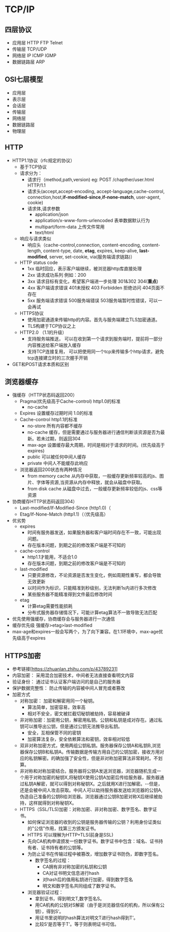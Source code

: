 # TCP/IP 
  ## 四层协议
  - 应用层 HTTP FTP Telnet
  - 传输层 TCP/UDP
  - 网络层 IP ICMP IGMP
  - 数据链路层 ARP

  ## OSI七层模型
  - 应用层
  - 表示层
  - 会话层
  - 传输层
  - 网络层
  - 数据链路层
  - 物理层

## HTTP
  - HTTP1.1协议（rfc规定的协议）
      - 基于TCP协议
      - 请求分为： 
        - 请求行（method,path,version) eg: POST /chapther/user.html HTTP/1.1
        - 请求头(accept,accept-encoding, accept-language,cache-control, connection,host,**if-modified-since**,**if-none-match**, user-agent, cookie)
        - 请求体,请求参数
          - application/json 
          - application/x-www-form-urlencoded 表单数据默认行为
          - multipart/form-data 上传文件常用
          - text/html
      - 响应与请求类似
        - 响应头（cache-control,connection, content-encoding, content-length, content-type, date, **etag**, expires, keep-alive, **last-modified**, server, set-cookie, via(服务端请求链路)）
      - HTTP status code
        - 1xx 临时回应，表示客户端继续，被浏览器http库直接处理
        - 2xx 请求成功系列 例如：200
        - 3xx 请求目标有变化，希望客户端进一步处理 301&302 304(**重点**)
        - 4xx 客户端请求错误 401未授权  403 Forbidden 拒绝访问 404页面不存在
        - 5xx 服务端请求错误 500服务端错误 503服务端暂时性错误，可以一会再试
    - HTTPS协议
      - 使用加密通道来传输http的内容。首先与服务端建立TLS加密通道。
      - TLS构建于TCP协议之上
    - HTTP2.0 （1.1的升级）
      - 支持服务端推送， 可以在收到第一个请求到服务端时，提前将一部分内容推送给客户端放入缓存
      - 支持TCP连接复用， 可以把使用同一个tcp来传输多个http请求，避免tcp连接建立时的三次握手开销
  - GET和POST请求本质和区别
## 浏览器缓存
- 强缓存（HTTP状态码返回200）
  - Pragma(优先级高于Cache-control) http1.0的标准
    - no-cache
  - Expires 设置缓存过期时间 1.0的标准
  - Cache-control http1.1的标准
    - no-store 所有内容都不缓存
    - no-cache 缓存，但是需要通过与服务器进行通信判断该资源是否为最新。若未过期，则返回304
    - max-age 设置缓存最大周期，时间是相对于请求的时间。(优先级高于expires)
    - public 可以被任何中间人缓存
    - private 中间人不能缓存此响应
  - 浏览器返回200状态有两种情况
    - from memory cache 从内存中获取，一般缓存更新频率较高的js、图片、字体等资源,当资源从内存中释放，就会从磁盘中获取。
    - from disk cache 从磁盘中过去，一般缓存更新频率较低的js、css等资源
- 协商缓存HTTP状态码返回304）
  - Last-modified/If-Modified-Since (http1.0)（
  - Etag/If-None-Match (http1.1)（（优先级高）
- 优劣势
  - expires 
    - 时间有服务器发送，如果服务器和客户端时间存在不一致，可能出现问题。
    - 存在版本问题，到期之前的修改客户端是不可知的
  - cache-control
    - http1.1才能用，不适合1.0
    - 存在版本问题，到期之前的修改客户端是不可知的
  - last-modified
    - 只要资源修改，不论资源是否发生变化，例如周期性重写，都会导致无效更新
    - 以时间作为标识，只能精准到秒级别，无法判断1s内进行多次修改
    - 某些服务器不能精准得到文件最后修改时间
  - etag
    - 计算etag需要性能损耗
    - 分布式服务器存储情况下，可能计算etag算法不一致导致无法匹配
- 优先使用强缓存，协商缓存会与服务器进行一次通信
- 缓存优先级 强缓存>etag>last-modified
- max-age和expires一般会写两个，为了向下兼容。在1.1环境中，max-age优先级高于expires

## HTTPS加密 
- 参考链接[https://zhuanlan.zhihu.com/p/43789231]
- 内容加密： 采用混合加密技术，中间者无法直接查看明文内容
- 验证身份： 通过证书认证客户端访问的是自己的服务器
- 保护数据完整性： 防止传输的内容被中间人冒充或者篡改
- 加密方式
  - 对称加密： 加密和解密用同一个秘钥。
    - 算法简单，加密容易，效率高
    - 相对不安全，密文被拦截切秘钥被劫持，容易被破译
  - 非对称加密：加密用公钥，解密用私钥。公钥和私钥是成对存在。通过私钥可以推导出公钥，但是通过公钥无法推导出私钥。
    - 安全，互相保管不同的密钥
    - 加密算法复杂，安全依赖算法和密钥，效率相对较低
  - 双非对称加密方式，使用两组公钥私钥。服务器保存公钥A和私钥B,浏览器保存公钥B和私钥A。传输数据是传输方用自己的公钥加密，接收方用对应的私钥解密。的确加强了安全性，但是非对称加密算法非常耗时。不划算。
  - 非对称和对称加密结合。服务器将公钥A发送浏览器，浏览器随机生成一个用于对称加密的秘钥X,将秘钥X使用公钥A加密后传给服务器，服务器通过私钥A解密，就可以得到对称秘钥X。之后就用X进行加解密。--但是，还是会被中间人攻击获取。中间人可以劫持服务器发送给浏览器的公钥A,伪造自己准备的公钥B给浏览器。浏览器通过公钥B加密对称X后继续被劫持，这样就得到对称秘钥X。
  - HTTPS（SSL/TLS)加密：对称加密、非对称加密、数字签名、数字证书。
    - 如何保证浏览器的收到的公钥是服务器传输的公钥？利用身份证类似的"公信"作用，找第三方颁发证书。
    - HTTPS 可以理解为HTTP+TLS(前身是SSL)
    - 先向CA机构申请颁发一份数字证书。数字证书中包含：域名、证书持有者、证书持有者的公钥等。
    - 为防止证书在传输过程中被篡改，增加数字证书防伪，即数字签名。
      - 数字签名的过程：
        - CA拥有非对称加密的私钥和公钥
        - CA对证书明文信息进行hash
        - 对hash后的值用私钥进行加密，得到数字签名
        - 明文和数字签名共同组成了数字证书。
    - 浏览器验证过程：
      - 拿到证书，得到明文T,数字签名S。
      - 用CA机构的公钥对S解密（由于是浏览器信任的机构，所以保有公钥），得到S‘。
      - 用证书里说明的hash算法对明文T进行hash得到T’。
      - 比较S‘是否等于T’。等于则表明证书可信。